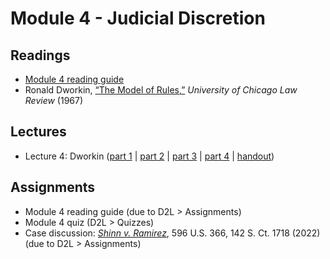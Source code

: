 # Module 4 - Judicial Discretion

## Readings

- [Module 4 reading guide](https://github.com/dingherself/phil-324/raw/main/reading-guides/04-reading-guide.docx)
- Ronald Dworkin, [“The Model of Rules,”](https://chicagounbound.uchicago.edu/cgi/viewcontent.cgi?article=3553&context=uclrev) *University of Chicago Law Review* (1967)

## Lectures

- Lecture 4: Dworkin ([part 1](https://youtu.be/jhl6C1gbwR8) \| [part 2](https://youtu.be/7rfVwwdo-Gk) \| [part 3](https://youtu.be/Mg-KDCNOoO4) \| [part 4](https://youtu.be/V2H9w8YuBNM) \| [handout](https://github.com/dingherself/phil-324/blob/main/handouts/04-dworkin.md))

## Assignments

- Module 4 reading guide (due to D2L > Assignments)
- Module 4 quiz (D2L > Quizzes)
- Case discussion: [*Shinn v. Ramirez*](https://github.com/dingherself/phil-324/blob/main/case-discussions.md#relief-for-wrongful-convictions-modules-34), 596 U.S. 366, 142 S. Ct. 1718 (2022) (due to D2L > Assignments)
